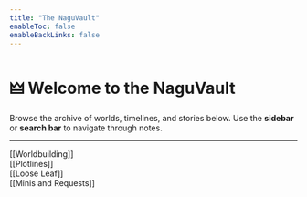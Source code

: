 ```yaml
---
title: "The NaguVault"
enableToc: false
enableBackLinks: false
---
```


# 🜲 Welcome to the NaguVault

Browse the archive of worlds, timelines, and stories below.
Use the **sidebar** or **search bar** to navigate through notes.

---

[[Worldbuilding]]  
[[Plotlines]]  
[[Loose Leaf]]  
[[Minis and Requests]]